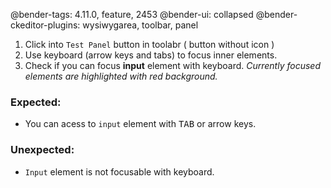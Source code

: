 @bender-tags: 4.11.0, feature, 2453
@bender-ui: collapsed
@bender-ckeditor-plugins: wysiwygarea, toolbar, panel

1. Click into `Test Panel` button in toolabr ( button without icon )
2. Use keyboard (arrow keys and tabs) to focus inner elements.
3. Check if you can focus **input** element with keyboard. _Currently focused elements are highlighted with red
   background._

### Expected:

* You can acess to `input` element with <kbd>TAB</kbd> or arrow keys.

### Unexpected:

* `Input` element is not focusable with keyboard.
